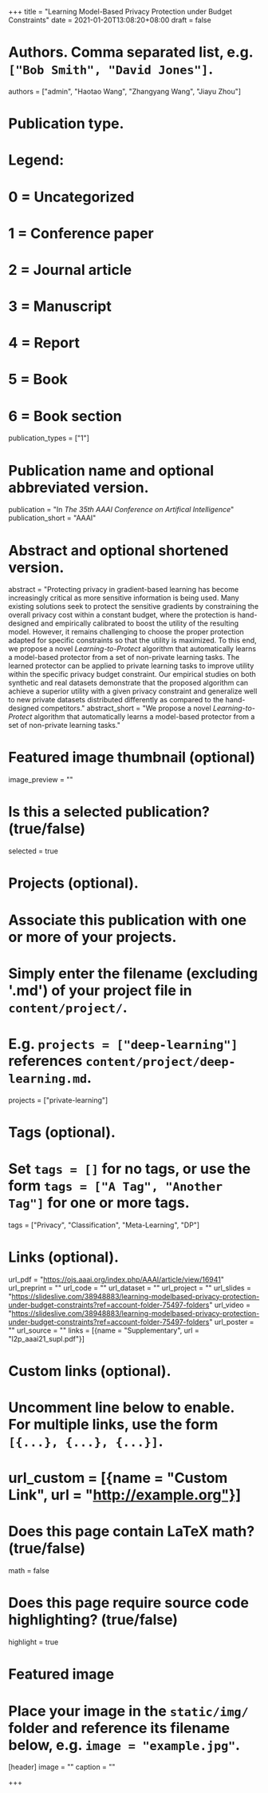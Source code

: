 +++
title = "Learning Model-Based Privacy Protection under Budget Constraints"
date = 2021-01-20T13:08:20+08:00
draft = false

# Authors. Comma separated list, e.g. `["Bob Smith", "David Jones"]`.
authors = ["admin", "Haotao Wang", "Zhangyang Wang", "Jiayu Zhou"]

# Publication type.
# Legend:
# 0 = Uncategorized
# 1 = Conference paper
# 2 = Journal article
# 3 = Manuscript
# 4 = Report
# 5 = Book
# 6 = Book section
publication_types = ["1"]

# Publication name and optional abbreviated version.
publication = "In *The 35th AAAI Conference on Artifical Intelligence*"
publication_short = "AAAI"

# Abstract and optional shortened version.
abstract = "Protecting privacy in gradient-based learning has become increasingly critical as more sensitive information is being used. Many existing solutions seek to protect the sensitive gradients by constraining the overall privacy cost within a constant budget, where the protection is hand-designed and empirically calibrated to boost the utility of the resulting model. However, it remains challenging to choose the proper protection adapted for specific constraints so that the utility is maximized. To this end, we propose a novel *Learning-to-Protect* algorithm that automatically learns a model-based protector from a set of non-private learning tasks. The learned protector can be applied to private learning tasks to improve utility within the specific privacy budget constraint. Our empirical studies on both synthetic and real datasets demonstrate that the proposed algorithm can achieve a superior utility with a given privacy constraint and generalize well to new private datasets distributed differently as compared to the hand-designed competitors."
abstract_short = "We propose a novel *Learning-to-Protect* algorithm that automatically learns a model-based protector from a set of non-private learning tasks."

# Featured image thumbnail (optional)
image_preview = ""

# Is this a selected publication? (true/false)
selected = true

# Projects (optional).
#   Associate this publication with one or more of your projects.
#   Simply enter the filename (excluding '.md') of your project file in `content/project/`.
#   E.g. `projects = ["deep-learning"]` references `content/project/deep-learning.md`.
projects = ["private-learning"]

# Tags (optional).
#   Set `tags = []` for no tags, or use the form `tags = ["A Tag", "Another Tag"]` for one or more tags.
tags = ["Privacy", "Classification", "Meta-Learning", "DP"]

# Links (optional).
url_pdf = "https://ojs.aaai.org/index.php/AAAI/article/view/16941"
url_preprint = ""
url_code = ""
url_dataset = ""
url_project = ""
url_slides = "https://slideslive.com/38948883/learning-modelbased-privacy-protection-under-budget-constraints?ref=account-folder-75497-folders"
url_video = "https://slideslive.com/38948883/learning-modelbased-privacy-protection-under-budget-constraints?ref=account-folder-75497-folders"
url_poster = ""
url_source = ""
links = [{name = "Supplementary", url = "l2p_aaai21_supl.pdf"}]

# Custom links (optional).
#   Uncomment line below to enable. For multiple links, use the form `[{...}, {...}, {...}]`.
# url_custom = [{name = "Custom Link", url = "http://example.org"}]

# Does this page contain LaTeX math? (true/false)
math = false

# Does this page require source code highlighting? (true/false)
highlight = true

# Featured image
# Place your image in the `static/img/` folder and reference its filename below, e.g. `image = "example.jpg"`.
[header]
image = ""
caption = ""

+++
